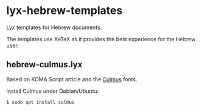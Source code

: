 # lyx-hebrew-templates
Lyx templates for Hebrew documents.

The templates use XeTeX as it provides the best experience for the Hebrew user.

## hebrew-culmus.lyx
Based on KOMA Script article and the [Culmus](http://culmus.sourceforge.net/)
fonts.

Install Culmus under Debian/Ubuntu:
```
$ sudo apt install culmus
```
